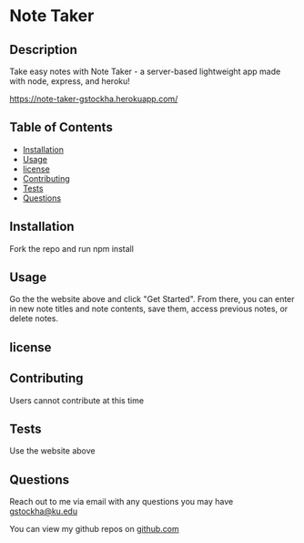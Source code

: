 # Note Taker
  
  ## Description

  Take easy notes with Note Taker - a server-based lightweight app made with node, express, and heroku!
   
  https://note-taker-gstockha.herokuapp.com/
   
  
  ## Table of Contents

  * [Installation](#installation)
  * [Usage](#usage)
  * [license](#license)
  * [Contributing](#contributing)
  * [Tests](#tests)
  * [Questions](#questions)
  
  ## Installation

  Fork the repo and run npm install

  ## Usage

  Go the the website above and click "Get Started". From there, you can enter in new note titles and note contents, save them, access previous notes, or delete notes.

  ## license

  

  ## Contributing

  Users cannot contribute at this time

  ## Tests

  Use the website above

  ## Questions

  Reach out to me via email with any questions you may have gstockha@ku.edu
  
  You can view my github repos on [github.com](https://github.com/gstockha?tab=repositories)
